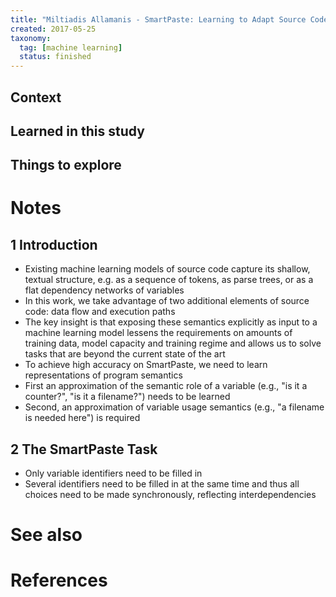 ```yaml
---
title: "Miltiadis Allamanis - SmartPaste: Learning to Adapt Source Code (2017)"
created: 2017-05-25
taxonomy:
  tag: [machine learning]
  status: finished
---
```


## Context

## Learned in this study

## Things to explore

# Notes
## 1 Introduction
* Existing machine learning models of source code capture its shallow, textual structure, e.g. as a sequence of tokens, as parse trees, or as a flat dependency networks of variables
* In this work, we take advantage of two additional elements of source code: data flow and execution paths
* The key insight is that exposing these semantics explicitly as input to a machine learning model lessens the requirements on amounts of training data, model capacity and training regime and allows us to solve tasks that are beyond the current state of the art
* To achieve high accuracy on SmartPaste, we need to learn representations of program semantics
* First an approximation of the semantic role of a variable (e.g., "is it a counter?", "is it a filename?") needs to be learned
* Second, an approximation of variable usage semantics (e.g., "a filename is needed here") is required

## 2 The SmartPaste Task
* Only variable identifiers need to be filled in
* Several identifiers need to be filled in at the same time and thus all choices need to be made synchronously, reflecting interdependencies

# See also

# References
